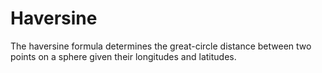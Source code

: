 # Haversine
The haversine formula determines the great-circle distance between two points on a sphere given their longitudes and latitudes.
